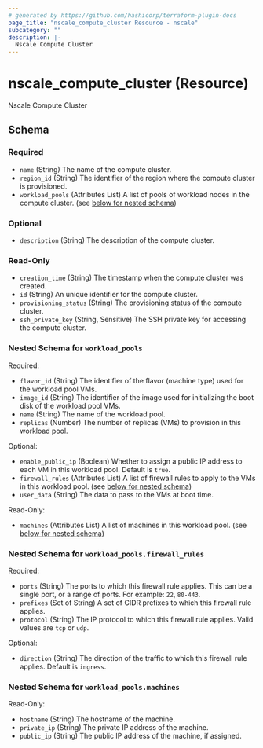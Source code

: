 ```yaml
---
# generated by https://github.com/hashicorp/terraform-plugin-docs
page_title: "nscale_compute_cluster Resource - nscale"
subcategory: ""
description: |-
  Nscale Compute Cluster
---
```


# nscale_compute_cluster (Resource)

Nscale Compute Cluster



<!-- schema generated by tfplugindocs -->
## Schema

### Required

- `name` (String) The name of the compute cluster.
- `region_id` (String) The identifier of the region where the compute cluster is provisioned.
- `workload_pools` (Attributes List) A list of pools of workload nodes in the compute cluster. (see [below for nested schema](#nestedatt--workload_pools))

### Optional

- `description` (String) The description of the compute cluster.

### Read-Only

- `creation_time` (String) The timestamp when the compute cluster was created.
- `id` (String) An unique identifier for the compute cluster.
- `provisioning_status` (String) The provisioning status of the compute cluster.
- `ssh_private_key` (String, Sensitive) The SSH private key for accessing the compute cluster.

<a id="nestedatt--workload_pools"></a>
### Nested Schema for `workload_pools`

Required:

- `flavor_id` (String) The identifier of the flavor (machine type) used for the workload pool VMs.
- `image_id` (String) The identifier of the image used for initializing the boot disk of the workload pool VMs.
- `name` (String) The name of the workload pool.
- `replicas` (Number) The number of replicas (VMs) to provision in this workload pool.

Optional:

- `enable_public_ip` (Boolean) Whether to assign a public IP address to each VM in this workload pool. Default is `true`.
- `firewall_rules` (Attributes List) A list of firewall rules to apply to the VMs in this workload pool. (see [below for nested schema](#nestedatt--workload_pools--firewall_rules))
- `user_data` (String) The data to pass to the VMs at boot time.

Read-Only:

- `machines` (Attributes List) A list of machines in this workload pool. (see [below for nested schema](#nestedatt--workload_pools--machines))

<a id="nestedatt--workload_pools--firewall_rules"></a>
### Nested Schema for `workload_pools.firewall_rules`

Required:

- `ports` (String) The ports to which this firewall rule applies. This can be a single port, or a range of ports. For example: `22`, `80-443`.
- `prefixes` (Set of String) A set of CIDR prefixes to which this firewall rule applies.
- `protocol` (String) The IP protocol to which this firewall rule applies. Valid values are `tcp` or `udp`.

Optional:

- `direction` (String) The direction of the traffic to which this firewall rule applies. Default is `ingress`.


<a id="nestedatt--workload_pools--machines"></a>
### Nested Schema for `workload_pools.machines`

Read-Only:

- `hostname` (String) The hostname of the machine.
- `private_ip` (String) The private IP address of the machine.
- `public_ip` (String) The public IP address of the machine, if assigned.
